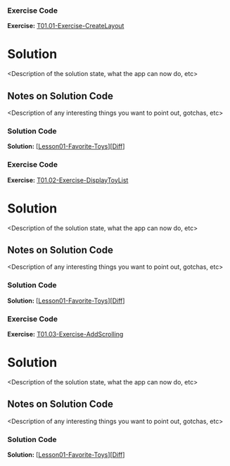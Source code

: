 


### Exercise Code
**Exercise:** [T01.01-Exercise-CreateLayout](https://github.com/udacity/ud851-Exercises/tree/student/Lesson01-Favorite-Toys/T01.01-Exercise-CreateLayout)



# <Name of Node> Solution

<Description of the solution state, what the app can now do, etc>

## Notes on Solution Code

<Description of any interesting things you want to point out, gotchas, etc>

### Solution Code
**Solution:** [[Lesson01-Favorite-Toys](https://github.com/udacity/ud851-Exercises/tree/student/Lesson01-Favorite-Toys)][[Diff](https://github.com/udacity/ud851-Exercises/compare/T01.01-Exercise-CreateLayout...T01.01-Solution-CreateLayout)]



### Exercise Code
**Exercise:** [T01.02-Exercise-DisplayToyList](https://github.com/udacity/ud851-Exercises/tree/student/Lesson01-Favorite-Toys/T01.02-Exercise-DisplayToyList)



# <Name of Node> Solution

<Description of the solution state, what the app can now do, etc>

## Notes on Solution Code

<Description of any interesting things you want to point out, gotchas, etc>

### Solution Code
**Solution:** [[Lesson01-Favorite-Toys](https://github.com/udacity/ud851-Exercises/tree/student/Lesson01-Favorite-Toys)][[Diff](https://github.com/udacity/ud851-Exercises/compare/T01.02-Exercise-DisplayToyList...T01.02-Solution-DisplayToyList)]



### Exercise Code
**Exercise:** [T01.03-Exercise-AddScrolling](https://github.com/udacity/ud851-Exercises/tree/student/Lesson01-Favorite-Toys/T01.03-Exercise-AddScrolling)



# <Name of Node> Solution

<Description of the solution state, what the app can now do, etc>

## Notes on Solution Code

<Description of any interesting things you want to point out, gotchas, etc>

### Solution Code
**Solution:** [[Lesson01-Favorite-Toys](https://github.com/udacity/ud851-Exercises/tree/student/Lesson01-Favorite-Toys)][[Diff](https://github.com/udacity/ud851-Exercises/compare/T01.03-Exercise-AddScrolling...T01.03-Solution-AddScrolling)]
